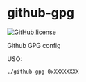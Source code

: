 # github-gpg

[![GitHub license](https://sinfallas.files.wordpress.com/2016/02/gpl.png)](https://github.com/sinfallas/github-gpg/blob/master/LICENSE)

Github GPG config

USO:
```bash
./github-gpg 0xXXXXXXXX
```

